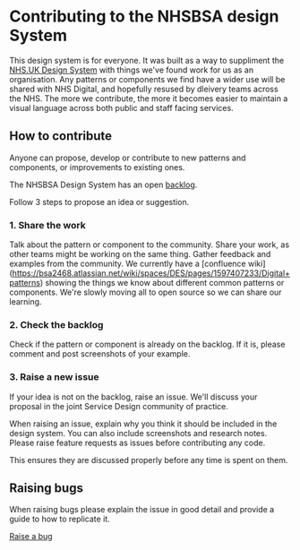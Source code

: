 # Contributing to the NHSBSA design System

This design system is for everyone. It was built as a way to suppliment the [NHS.UK Design System](https://service-manual.nhs.uk/design-system) with things we've found work for us as an organisation. Any patterns or components we find have a wider use will be shared with NHS Digital, and hopefully resused by dleivery teams across the NHS. The more we contribute, the more it becomes easier to maintain a visual language across both public and staff facing services.

## How to contribute

Anyone can propose, develop or contribute to new patterns and components, or improvements to existing ones. 

The NHSBSA Design System has an open [backlog](https://github.com/nhsbsa/design-system/projects/1). 

Follow 3 steps to propose an idea or suggestion.

### 1. Share the work
Talk about the pattern or component to the community. Share your work, as other teams might be working on the same thing. Gather feedback and examples from the community. We currently have a [confluence wiki] (https://bsa2468.atlassian.net/wiki/spaces/DES/pages/1597407233/Digital+patterns) showing the things we know about different common patterns or components. We're slowly moving all to open source so we can share our learning.

### 2. Check the backlog
Check if the pattern or component is already on the backlog. If it is, please comment and post screenshots of your example. 

### 3. Raise a new issue
If your idea is not on the backlog, raise an issue. We'll discuss your proposal in the joint Service Design community of practice.

When raising an issue, explain why you think it should be included in the design system. You can also include screenshots and research notes. Please raise feature requests as issues before contributing any code.

This ensures they are discussed properly before any time is spent on them.


## Raising bugs

When raising bugs please explain the issue in good detail and provide a guide to how to replicate it.

[Raise a bug](https://github.com/nhsbsa/design-system/issues/new?template=BUG_REPORT.md) 



